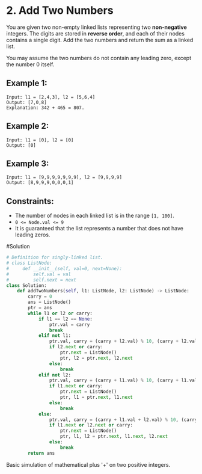 # 2. Add Two Numbers

You are given two non-empty linked lists representing two **non-negative** integers. The digits are stored in **reverse order**, and each of their nodes contains a single digit. Add the two numbers and return the sum as a linked list.

You may assume the two numbers do not contain any leading zero, except the number 0 itself.

## Example 1:
```
Input: l1 = [2,4,3], l2 = [5,6,4]
Output: [7,0,8]
Explanation: 342 + 465 = 807.
```

## Example 2:
```
Input: l1 = [0], l2 = [0]
Output: [0]
```

## Example 3:
```
Input: l1 = [9,9,9,9,9,9,9], l2 = [9,9,9,9]
Output: [8,9,9,9,0,0,0,1]
```

## Constraints:
- The number of nodes in each linked list is in the range `[1, 100]`.
- `0 <= Node.val <= 9`
- It is guaranteed that the list represents a number that does not have leading zeros.

#Solution
```python
# Definition for singly-linked list.
# class ListNode:
#     def __init__(self, val=0, next=None):
#         self.val = val
#         self.next = next
class Solution:
    def addTwoNumbers(self, l1: ListNode, l2: ListNode) -> ListNode:
        carry = 0
        ans = ListNode()
        ptr = ans
        while l1 or l2 or carry:
            if l1 == l2 == None:
                ptr.val = carry
                break
            elif not l1:
                ptr.val, carry = (carry + l2.val) % 10, (carry + l2.val) // 10
                if l2.next or carry:
                    ptr.next = ListNode()
                    ptr, l2 = ptr.next, l2.next
                else:
                    break
            elif not l2:
                ptr.val, carry = (carry + l1.val) % 10, (carry + l1.val) // 10
                if l1.next or carry:
                    ptr.next = ListNode()
                    ptr, l1 = ptr.next, l1.next
                else:
                    break
            else:
                ptr.val, carry = (carry + l1.val + l2.val) % 10, (carry + l1.val + l2.val) // 10
                if l1.next or l2.next or carry:
                    ptr.next = ListNode()
                    ptr, l1, l2 = ptr.next, l1.next, l2.next
                else:
                    break
        return ans
```
Basic simulation of mathematical plus '+' on two positive integers.
